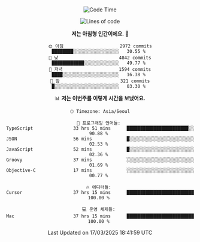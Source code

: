<div align="center">

<br />

 <!--START_SECTION:waka-->
![Code Time](http://img.shields.io/badge/Code%20Time-4%2C352%20hrs%2059%20mins-blue)

![Lines of code](https://img.shields.io/badge/%EC%A0%80%EB%8A%94%20%EC%97%AC%ED%83%9C%EA%B9%8C%EC%A7%80%20-5.2%20million%20%EC%A4%84%EC%9D%98%20%EC%BD%94%EB%93%9C%EB%A5%BC%20%EC%9E%91%EC%84%B1%ED%96%88%EC%96%B4%EC%9A%94.-blue)

**저는 아침형 인간이에요. 🐤** 

```text
🌞 아침                     2972 commits        ████████░░░░░░░░░░░░░░░░░   30.55 % 
🌆 낮　                     4842 commits        ████████████░░░░░░░░░░░░░   49.77 % 
🌃 저녁                     1594 commits        ████░░░░░░░░░░░░░░░░░░░░░   16.38 % 
🌙 밤　                     321 commits         █░░░░░░░░░░░░░░░░░░░░░░░░   03.30 % 
```


📊 **저는 이번주를 이렇게 시간을 보냈어요.** 

```text
🕑︎ Timezone: Asia/Seoul

💬 프로그래밍 언어들: 
TypeScript               33 hrs 51 mins      ███████████████████████░░   90.88 % 
JSON                     56 mins             █░░░░░░░░░░░░░░░░░░░░░░░░   02.53 % 
JavaScript               52 mins             █░░░░░░░░░░░░░░░░░░░░░░░░   02.36 % 
Groovy                   37 mins             ░░░░░░░░░░░░░░░░░░░░░░░░░   01.69 % 
Objective-C              17 mins             ░░░░░░░░░░░░░░░░░░░░░░░░░   00.77 % 

🔥 에디터들: 
Cursor                   37 hrs 15 mins      █████████████████████████   100.00 % 

💻 운영 체제들: 
Mac                      37 hrs 15 mins      █████████████████████████   100.00 % 
```


 Last Updated on 17/03/2025 18:41:59 UTC
<!--END_SECTION:waka-->

</div>

